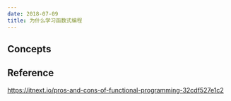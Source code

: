 ```yaml
---
date: 2018-07-09
title: 为什么学习函数式编程
---
```


## Concepts



## Reference
https://itnext.io/pros-and-cons-of-functional-programming-32cdf527e1c2   
